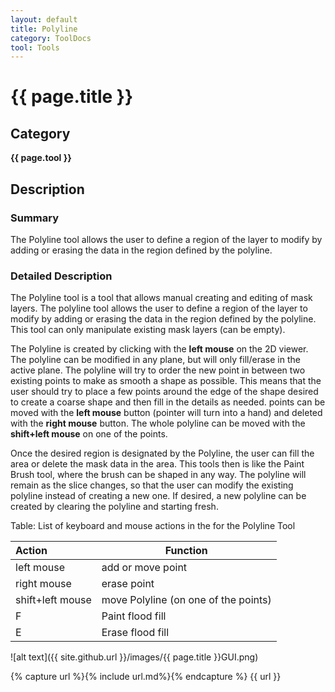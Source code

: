 ```yaml
---
layout: default
title: Polyline
category: ToolDocs 
tool: Tools
---
```


# {{ page.title }} 

## Category

**{{ page.tool }}**

## Description

### Summary

The Polyline tool allows the user to define a region of the layer to modify by adding or erasing the data in the region defined by the polyline.

### Detailed Description

The Polyline tool is a tool that allows manual creating and editing of mask layers. The polyline tool allows the user to define a region of the layer to modify by adding or erasing the data in the region defined by the polyline. This tool can only manipulate existing mask layers (can be empty).

The Polyline is created by clicking with the **left mouse** on the 2D viewer. The polyline can be modified in any plane, but will only fill/erase in the active plane. The polyline will try to order the new point in between two existing points to make as smooth a shape as possible. This means that the user should try to place a few points around the edge of the shape desired to create a coarse shape and then fill in the details as needed. points can be moved with the **left mouse** button (pointer will turn into a hand) and deleted with the **right mouse** button. The whole polyline can be moved with the **shift+left mouse** on one of the points.

Once the desired region is designated by the Polyline, the user can fill the area or delete the mask data in the area. This tools then is like the Paint Brush tool, where the brush can be shaped in any way. The polyline will remain as the slice changes, so that the user can modify the existing polyline instead of creating a new one. If desired, a new polyline can be created by clearing the polyline and starting fresh.

Table: List of keyboard and mouse actions in the for the Polyline Tool

| Action               | Function                             |
| :------------------- | ------------------------------------ |
| left mouse           | add or move point                    |
| right mouse          | erase point                          |
| shift+left mouse     | move Polyline (on one of the points) |
| F                    | Paint flood fill                     | 
| E                    | Erase flood fill                     |

![alt text]({{ site.github.url }}/images/{{ page.title }}GUI.png)

{% capture url %}{% include url.md%}{% endcapture %}
{{ url }}
